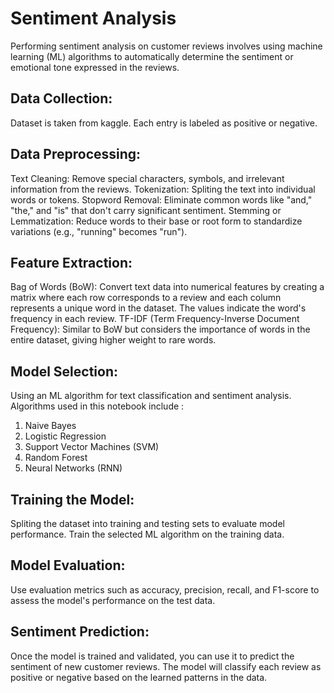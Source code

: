 # Sentiment Analysis
Performing sentiment analysis on customer reviews involves using machine learning (ML) algorithms to automatically determine the sentiment or emotional tone expressed in the reviews.

## Data Collection: 
Dataset is taken from kaggle. Each entry is labeled as positive or negative.

## Data Preprocessing:
Text Cleaning: Remove special characters, symbols, and irrelevant information from the reviews.
Tokenization: Spliting the text into individual words or tokens.
Stopword Removal: Eliminate common words like "and," "the," and "is" that don't carry significant sentiment.
Stemming or Lemmatization: Reduce words to their base or root form to standardize variations (e.g., "running" becomes "run").

## Feature Extraction:
Bag of Words (BoW): Convert text data into numerical features by creating a matrix where each row corresponds to a review and each column represents a unique word in the dataset. The values indicate the word's frequency in each review.
TF-IDF (Term Frequency-Inverse Document Frequency): Similar to BoW but considers the importance of words in the entire dataset, giving higher weight to rare words.

## Model Selection:
Using an ML algorithm for text classification and sentiment analysis. Algorithms used in this notebook include :
1. Naive Bayes
2. Logistic Regression
3. Support Vector Machines (SVM)
4. Random Forest
5. Neural Networks (RNN)

## Training the Model:
Spliting the dataset into training and testing sets to evaluate model performance.
Train the selected ML algorithm on the training data.

## Model Evaluation:
Use evaluation metrics such as accuracy, precision, recall, and F1-score to assess the model's performance on the test data.

## Sentiment Prediction:
Once the model is trained and validated, you can use it to predict the sentiment of new customer reviews.
The model will classify each review as positive or negative based on the learned patterns in the data.
